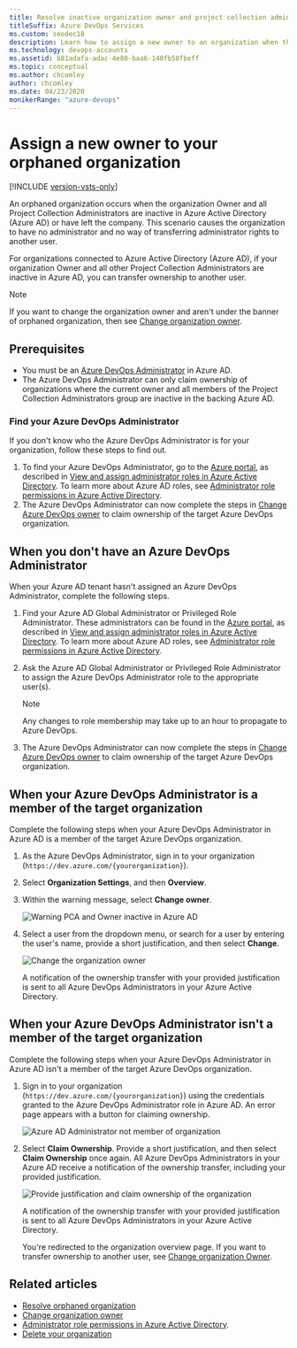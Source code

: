 ```yaml
---
title: Resolve inactive organization owner and project collection administrators
titleSuffix: Azure DevOps Services
ms.custom: seodec18
description: Learn how to assign a new owner to an organization when the current owner is inactive.
ms.technology: devops-accounts
ms.assetid: b81adafa-adac-4e80-baa6-140fb58fbeff
ms.topic: conceptual
ms.author: chcomley
author: chcomley
ms.date: 04/23/2020
monikerRange: "azure-devops"
---
```


# Assign a new owner to your orphaned organization

[!INCLUDE [version-vsts-only](../../includes/version-vsts-only.md)]

An orphaned organization occurs when the organization Owner and all Project Collection Administrators are inactive in Azure Active Directory (Azure AD) or have left the company. This scenario causes the organization to have no administrator and no way of transferring administrator rights to another user.

For organizations connected to Azure Active Directory (Azure AD), if your organization Owner and all other Project Collection Administrators are inactive in Azure AD, you can transfer ownership to another user.

> [!NOTE]  
> If you want to change the organization owner and aren't under the banner of orphaned organization, then see [Change organization owner](change-organization-ownership.md).

## Prerequisites

- You must be an [Azure DevOps Administrator](/azure/active-directory/users-groups-roles/directory-assign-admin-roles#azure-devops-administrator) in Azure AD.
- The Azure DevOps Administrator can only claim ownership of organizations where the current owner and all members of the Project Collection Administrators group are inactive in the backing Azure AD.

### Find your Azure DevOps Administrator

If you don't know who the Azure DevOps Administrator is for your organization, follow these steps to find out.

1. To find your Azure DevOps Administrator, go to the [Azure portal](https://portal.azure.com/), as described in [View and assign administrator roles in Azure Active Directory](/azure/active-directory/users-groups-roles/directory-manage-roles-portal). To learn more about Azure AD roles, see [Administrator role permissions in Azure Active Directory](/azure/active-directory/users-groups-roles/directory-assign-admin-roles).
2. The Azure DevOps Administrator can now complete the steps in [Change Azure DevOps owner](change-organization-ownership.md) to claim ownership of the target Azure DevOps organization.

## When you don't have an Azure DevOps Administrator

When your Azure AD tenant hasn't assigned an Azure DevOps Administrator, complete the following steps.

1. Find your Azure AD Global Administrator or Privileged Role Administrator. These administrators can be found in the [Azure portal](https://portal.azure.com/), as described in [View and assign administrator roles in Azure Active Directory](/azure/active-directory/users-groups-roles/directory-manage-roles-portal). To learn more about Azure AD roles, see [Administrator role permissions in Azure Active Directory](/azure/active-directory/users-groups-roles/directory-assign-admin-roles).
2. Ask the Azure AD Global Administrator or Privileged Role Administrator to assign the Azure DevOps Administrator role to the appropriate user(s).

   > [!NOTE]  
   > Any changes to role membership may take up to an hour to propagate to Azure DevOps.

3. The Azure DevOps Administrator can now complete the steps in [Change Azure DevOps owner](change-organization-ownership.md) to claim ownership of the target Azure DevOps organization.

## When your Azure DevOps Administrator is a member of the target organization

Complete the following steps when your Azure DevOps Administrator in Azure AD is a member of the target Azure DevOps organization.

1.  As the Azure DevOps Administrator, sign in to your organization (`https://dev.azure.com/{yourorganization}`).

2.  Select **Organization Settings**, and then **Overview**.

3.  Within the warning message, select **Change owner**.

    ![Warning PCA and Owner inactive in Azure AD](media/change-organization-ownership/warning-message-change-owner.png)

4.  Select a user from the dropdown menu, or search for a user by entering the user's name, provide a short justification, and then select **Change**.

    ![Change the organization owner](media/change-organization-ownership/change-organization-owner.png)

    A notification of the ownership transfer with your provided justification is sent to all Azure DevOps Administrators in your Azure Active Directory.

## When your Azure DevOps Administrator isn't a member of the target organization

Complete the following steps when your Azure DevOps Administrator in Azure AD isn't a member of the target Azure DevOps organization.

1.  Sign in to your organization (`https://dev.azure.com/{yourorganization}`) using the credentials granted to the Azure DevOps Administrator role in Azure AD.
    An error page appears with a button for claiming ownership.

    ![Azure AD Administrator not member of organization](media/change-organization-ownership/error-message-administrator-not-member-of-organization.png)

2.  Select **Claim Ownership**. Provide a short justification, and then select **Claim Ownership** once again. All Azure DevOps Administrators in your Azure AD receive a notification of the ownership transfer, including your provided justification.

    ![Provide justification and claim ownership of the organization](media/change-organization-ownership/claim-ownership.png)

    A notification of the ownership transfer with your provided justification is sent to all Azure DevOps Administrators in your Azure Active Directory.

    You're redirected to the organization overview page. If you want to transfer ownership to another user, see [Change organization Owner](change-organization-ownership.md).

## Related articles

- [Resolve orphaned organization](resolve-orphaned-organization.md)
- [Change organization owner](change-organization-ownership.md)
- [Administrator role permissions in Azure Active Directory](/azure/active-directory/users-groups-roles/directory-assign-admin-roles).
- [Delete your organization](delete-your-organization.md)
